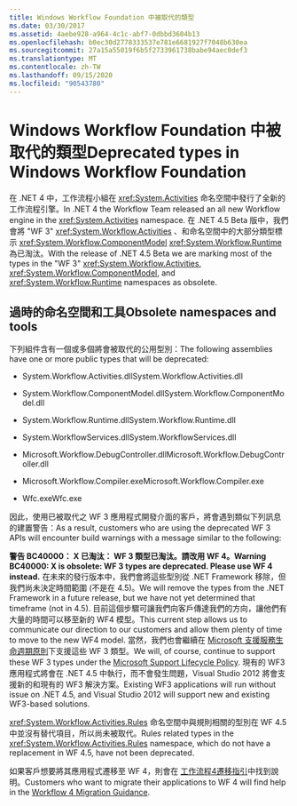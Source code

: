 ```yaml
---
title: Windows Workflow Foundation 中被取代的類型
ms.date: 03/30/2017
ms.assetid: 4aebe928-a964-4c1c-abf7-0dbbd3604b13
ms.openlocfilehash: b0ec30d2778333537e781e6681927f7048b630ea
ms.sourcegitcommit: 27a15a55019f6b5f2733961738babe94aec0def3
ms.translationtype: MT
ms.contentlocale: zh-TW
ms.lasthandoff: 09/15/2020
ms.locfileid: "90543780"
---
```

# <a name="deprecated-types-in-windows-workflow-foundation"></a><span data-ttu-id="e259b-102">Windows Workflow Foundation 中被取代的類型</span><span class="sxs-lookup"><span data-stu-id="e259b-102">Deprecated types in Windows Workflow Foundation</span></span>
<span data-ttu-id="e259b-103">在 .NET 4 中，工作流程小組在 <xref:System.Activities> 命名空間中發行了全新的工作流程引擎。</span><span class="sxs-lookup"><span data-stu-id="e259b-103">In .NET 4 the Workflow Team released an all new Workflow engine in the <xref:System.Activities> namespace.</span></span> <span data-ttu-id="e259b-104">在 .NET 4.5 Beta 版中，我們會將 "WF 3" <xref:System.Workflow.Activities> 、和命名空間中的大部分類型標示 <xref:System.Workflow.ComponentModel>  <xref:System.Workflow.Runtime> 為已淘汰。</span><span class="sxs-lookup"><span data-stu-id="e259b-104">With the release of .NET 4.5 Beta we are marking most of the types in the "WF 3" <xref:System.Workflow.Activities>, <xref:System.Workflow.ComponentModel>, and  <xref:System.Workflow.Runtime> namespaces as obsolete.</span></span>  
  
## <a name="obsolete-namespaces-and-tools"></a><span data-ttu-id="e259b-105">過時的命名空間和工具</span><span class="sxs-lookup"><span data-stu-id="e259b-105">Obsolete namespaces and tools</span></span>  
 <span data-ttu-id="e259b-106">下列組件含有一個或多個將會被取代的公用型別：</span><span class="sxs-lookup"><span data-stu-id="e259b-106">The following assemblies have one or more public types that will be deprecated:</span></span>  
  
- <span data-ttu-id="e259b-107">System.Workflow.Activities.dll</span><span class="sxs-lookup"><span data-stu-id="e259b-107">System.Workflow.Activities.dll</span></span>  
  
- <span data-ttu-id="e259b-108">System.Workflow.ComponentModel.dll</span><span class="sxs-lookup"><span data-stu-id="e259b-108">System.Workflow.ComponentModel.dll</span></span>  
  
- <span data-ttu-id="e259b-109">System.Workflow.Runtime.dll</span><span class="sxs-lookup"><span data-stu-id="e259b-109">System.Workflow.Runtime.dll</span></span>  
  
- <span data-ttu-id="e259b-110">System.WorkflowServices.dll</span><span class="sxs-lookup"><span data-stu-id="e259b-110">System.WorkflowServices.dll</span></span>  
  
- <span data-ttu-id="e259b-111">Microsoft.Workflow.DebugController.dll</span><span class="sxs-lookup"><span data-stu-id="e259b-111">Microsoft.Workflow.DebugController.dll</span></span>  
  
- <span data-ttu-id="e259b-112">Microsoft.Workflow.Compiler.exe</span><span class="sxs-lookup"><span data-stu-id="e259b-112">Microsoft.Workflow.Compiler.exe</span></span>  
  
- <span data-ttu-id="e259b-113">Wfc.exe</span><span class="sxs-lookup"><span data-stu-id="e259b-113">Wfc.exe</span></span>  
  
 <span data-ttu-id="e259b-114">因此，使用已被取代之 WF 3 應用程式開發介面的客戶，將會遇到類似下列訊息的建置警告：</span><span class="sxs-lookup"><span data-stu-id="e259b-114">As a result, customers who are using the deprecated WF 3 APIs will encounter build warnings with a message similar to the following:</span></span>  
  
 <span data-ttu-id="e259b-115">**警告 BC40000： X 已淘汰： WF 3 類型已淘汰。請改用 WF 4。**</span><span class="sxs-lookup"><span data-stu-id="e259b-115">**Warning BC40000: X is obsolete: WF 3 types are deprecated. Please use WF 4 instead.**</span></span> <span data-ttu-id="e259b-116">在未來的發行版本中，我們會將這些型別從 .NET Framework 移除，但我們尚未決定時間範圍 (不是在 4.5)。</span><span class="sxs-lookup"><span data-stu-id="e259b-116">We will remove the types from the .NET Framework in a future release, but we have not yet determined that timeframe (not in 4.5).</span></span> <span data-ttu-id="e259b-117">目前這個步驟可讓我們向客戶傳達我們的方向，讓他們有大量的時間可以移至新的 WF4 模型。</span><span class="sxs-lookup"><span data-stu-id="e259b-117">This current step allows us to communicate our direction to our customers and allow them plenty of time to move to the new WF4 model.</span></span> <span data-ttu-id="e259b-118">當然，我們也會繼續在 [Microsoft 支援服務生命週期原則](/lifecycle/)下支援這些 WF 3 類型。</span><span class="sxs-lookup"><span data-stu-id="e259b-118">We will, of course, continue to support these WF 3 types under the [Microsoft Support Lifecycle Policy](/lifecycle/).</span></span> <span data-ttu-id="e259b-119">現有的 WF3 應用程式將會在 .NET 4.5 中執行，而不會發生問題，Visual Studio 2012 將會支援新的和現有的 WF3 解決方案。</span><span class="sxs-lookup"><span data-stu-id="e259b-119">Existing WF3 applications will run without issue on .NET 4.5, and Visual Studio 2012 will support new and existing WF3-based solutions.</span></span>  
  
 <span data-ttu-id="e259b-120"><xref:System.Workflow.Activities.Rules> 命名空間中與規則相關的型別在 WF 4.5 中並沒有替代項目，所以尚未被取代。</span><span class="sxs-lookup"><span data-stu-id="e259b-120">Rules related types in the <xref:System.Workflow.Activities.Rules> namespace, which do not have a replacement in WF 4.5, have not been deprecated.</span></span>  
  
 <span data-ttu-id="e259b-121">如果客戶想要將其應用程式遷移至 WF 4，則會在 [工作流程4遷移指引](migration-guidance.md)中找到說明。</span><span class="sxs-lookup"><span data-stu-id="e259b-121">Customers who want to migrate their applications to WF 4 will find help in the [Workflow 4 Migration Guidance](migration-guidance.md).</span></span>
